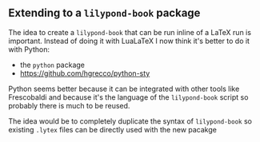 Extending to a `lilypond-book` package
---

The idea to create a `lilypond-book` that can be run inline of a LaTeX run is important.
Instead of doing it with LuaLaTeX I now think it's better to do it with Python:

- the `python` package
- https://github.com/hgrecco/python-sty

Python seems better because it can be integrated with other tools like Frescobaldi and because it's the language of
the `lilypond-book` script so probably there is much to be reused.

The idea would be to completely duplicate the syntax of `lilypond-book` so existing `.lytex` files can
be directly used with the new pacakge 
